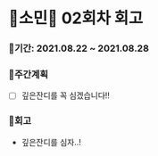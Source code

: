 # 🌼소민🌼 02회차 회고

### 🥕기간: 2021.08.22 ~ 2021.08.28

### 🍆주간계획

- [ ]  깊은잔디를 꼭 심겠습니다!! 

### 🥦회고

- 깊은잔디를 심자..!
